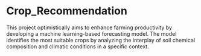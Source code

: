# Crop_Recommendation
This project optimistically aims to enhance farming productivity by developing a machine learning-based forecasting model. The model identifies the most suitable crops by analyzing the interplay of soil chemical composition and climatic conditions in a specific context.
